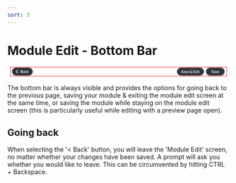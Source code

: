 ```yaml
---
sort: 3
---
```


# Module Edit - Bottom Bar

![Image of the bottom bar in module edit](https://raw.githubusercontent.com/pinkpigeondocs/Pink-Pigeon-Documentation/master/docs/common_elements_images/module_edit_bottom_bar.png)

The bottom bar is always visible and provides the options for going back to the previous page, saving your module & exiting the module edit screen at the same time, or saving the module while staying on the module edit screen (this is particularly useful while editing with a preview page open).

## Going back

When selecting the '< Back' button, you will leave the 'Module Edit' screen, no matter whether your changes have been saved. A prompt will ask you whether you would like to leave. This can be circumvented by hitting CTRL + Backspace.
